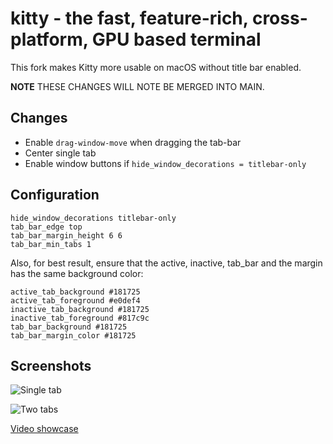 # kitty - the fast, feature-rich, cross-platform, GPU based terminal

This fork makes Kitty more usable on macOS without title bar enabled.

**NOTE** THESE CHANGES WILL NOTE BE MERGED INTO MAIN.

## Changes

-   Enable `drag-window-move` when dragging the tab-bar
-   Center single tab
-   Enable window buttons if `hide_window_decorations = titlebar-only`

## Configuration

```
hide_window_decorations titlebar-only
tab_bar_edge top
tab_bar_margin_height 6 6
tab_bar_min_tabs 1
```

Also, for best result, ensure that the active, inactive, tab_bar and the margin
has the same background color:

```
active_tab_background #181725
active_tab_foreground #e0def4
inactive_tab_background #181725
inactive_tab_foreground #817c9c
tab_bar_background #181725
tab_bar_margin_color #181725
```

## Screenshots

![Single tab](https://i.imgur.com/CbILExU.png)

![Two tabs](https://i.imgur.com/F6GS3ij.png)

[Video showcase](https://i.imgur.com/TZNW9uj.mp4)
